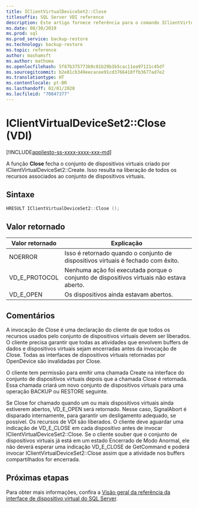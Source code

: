 ```yaml
---
title: IClientVirtualDeviceSet2::Close
titlesuffix: SQL Server VDI reference
description: Este artigo fornece referência para o comando IClientVirtualDeviceSet2::Close.
ms.date: 08/30/2019
ms.prod: sql
ms.prod_service: backup-restore
ms.technology: backup-restore
ms.topic: reference
author: mashamsft
ms.author: mathoma
ms.openlocfilehash: 5f87b375773b9c81b29b3b5cac11ea97121c45df
ms.sourcegitcommit: b2e81cb349eecacee91cd3766410ffb3677ad7e2
ms.translationtype: HT
ms.contentlocale: pt-BR
ms.lasthandoff: 02/01/2020
ms.locfileid: "70847377"
---
```

# <a name="iclientvirtualdeviceset2close-vdi"></a>IClientVirtualDeviceSet2::Close (VDI)

[!INCLUDE[appliesto-ss-xxxx-xxxx-xxx-md](../../../includes/appliesto-ss-xxxx-xxxx-xxx-md.md)]

A função **Close** fecha o conjunto de dispositivos virtuais criado por IClientVirtualDeviceSet2::Create. Isso resulta na liberação de todos os recursos associados ao conjunto de dispositivos virtuais.

## <a name="syntax"></a>Sintaxe

```c
HRESULT IClientVirtualDeviceSet2::Close ();
```

## <a name="return-value"></a>Valor retornado

|Valor retornado | Explicação |
|---|---|
| NOERROR | Isso é retornado quando o conjunto de dispositivos virtuais é fechado com êxito. |
| VD_E_PROTOCOL | Nenhuma ação foi executada porque o conjunto de dispositivos virtuais não estava aberto. |
| VD_E_OPEN | Os dispositivos ainda estavam abertos. |

## <a name="remarks"></a>Comentários

A invocação de Close é uma declaração do cliente de que todos os recursos usados pelo conjunto de dispositivos virtuais devem ser liberados. O cliente precisa garantir que todas as atividades que envolvem buffers de dados e dispositivos virtuais sejam encerradas antes da invocação de Close. Todas as interfaces de dispositivos virtuais retornadas por OpenDevice são invalidadas por Close.

O cliente tem permissão para emitir uma chamada Create na interface do conjunto de dispositivos virtuais depois que a chamada Close é retornada. Essa chamada criará um novo conjunto de dispositivos virtuais para uma operação BACKUP ou RESTORE seguinte.

Se Close for chamado quando um ou mais dispositivos virtuais ainda estiverem abertos, VD_E_OPEN será retornado. Nesse caso, SignalAbort é disparado internamente, para garantir um desligamento adequado, se possível. Os recursos de VDI são liberados. O cliente deve aguardar uma indicação de VD_E_CLOSE em cada dispositivo antes de invocar IClientVirtualDeviceSet2::Close. Se o cliente souber que o conjunto de dispositivos virtuais já está em um estado Encerrado de Modo Anormal, ele não deverá esperar uma indicação VD_E_CLOSE de GetCommand e poderá invocar IClientVirtualDeviceSet2::Close assim que a atividade nos buffers compartilhados for encerrada.

## <a name="next-steps"></a>Próximas etapas

Para obter mais informações, confira a [Visão geral da referência da interface de dispositivo virtual do SQL Server](reference-virtual-device-interface.md).
